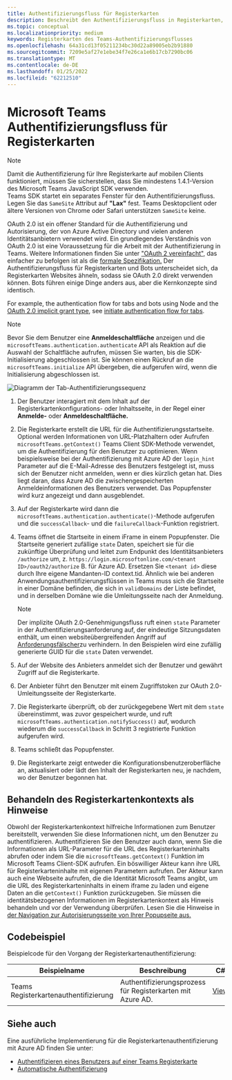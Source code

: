 ```yaml
---
title: Authentifizierungsfluss für Registerkarten
description: Beschreibt den Authentifizierungsfluss in Registerkarten, OAuth nach Azure AD und stellt Codebeispiele bereit.
ms.topic: conceptual
ms.localizationpriority: medium
keywords: Registerkarten des Teams-Authentifizierungsflusses
ms.openlocfilehash: 64a31cd13f05211234bc30d22a89005eb2b91880
ms.sourcegitcommit: 7209e5af27e1ebe34f7e26ca1e6b17cb7290bc06
ms.translationtype: MT
ms.contentlocale: de-DE
ms.lasthandoff: 01/25/2022
ms.locfileid: "62212510"
---
```

# <a name="microsoft-teams-authentication-flow-for-tabs"></a>Microsoft Teams Authentifizierungsfluss für Registerkarten

> [!NOTE]
> Damit die Authentifizierung für Ihre Registerkarte auf mobilen Clients funktioniert, müssen Sie sicherstellen, dass Sie mindestens 1.4.1-Version des Microsoft Teams JavaScript SDK verwenden.  
> Teams SDK startet ein separates Fenster für den Authentifizierungsfluss. Legen Sie das `SameSite` Attribut auf **"Lax"** fest. Teams Desktopclient oder ältere Versionen von Chrome oder Safari unterstützen `SameSite` keine.

OAuth 2.0 ist ein offener Standard für die Authentifizierung und Autorisierung, der von Azure Active Directory und vielen anderen Identitätsanbietern verwendet wird. Ein grundlegendes Verständnis von OAuth 2.0 ist eine Voraussetzung für die Arbeit mit der Authentifizierung in Teams. Weitere Informationen finden Sie unter ["OAuth 2 vereinfacht",](https://aaronparecki.com/oauth-2-simplified/) das einfacher zu befolgen ist als die [formale Spezifikation.](https://oauth.net/2/) Der Authentifizierungsfluss für Registerkarten und Bots unterscheidet sich, da Registerkarten Websites ähneln, sodass sie OAuth 2.0 direkt verwenden können. Bots führen einige Dinge anders aus, aber die Kernkonzepte sind identisch.

For example, the authentication flow for tabs and bots using Node and the [OAuth 2.0 implicit grant type](https://oauth.net/2/grant-types/implicit/), see [initiate authentication flow for tabs](~/tabs/how-to/authentication/auth-tab-aad.md#initiate-authentication-flow).

> [!NOTE]
> Bevor Sie dem Benutzer eine **Anmeldeschaltfläche** anzeigen und die `microsoftTeams.authentication.authenticate` API als Reaktion auf die Auswahl der Schaltfläche aufrufen, müssen Sie warten, bis die SDK-Initialisierung abgeschlossen ist. Sie können einen Rückruf an die `microsoftTeams.initialize` API übergeben, die aufgerufen wird, wenn die Initialisierung abgeschlossen ist.

![Diagramm der Tab-Authentifizierungssequenz](~/assets/images/authentication/tab_auth_sequence_diagram.png)

1. Der Benutzer interagiert mit dem Inhalt auf der Registerkartenkonfigurations- oder Inhaltsseite, in der Regel einer **Anmelde-** oder **Anmeldeschaltfläche.**
2. Die Registerkarte erstellt die URL für die Authentifizierungsstartseite. Optional werden Informationen von URL-Platzhaltern oder Aufrufen `microsoftTeams.getContext()` Teams Client SDK-Methode verwendet, um die Authentifizierung für den Benutzer zu optimieren. Wenn beispielsweise bei der Authentifizierung mit Azure AD der `login_hint` Parameter auf die E-Mail-Adresse des Benutzers festgelegt ist, muss sich der Benutzer nicht anmelden, wenn er dies kürzlich getan hat. Dies liegt daran, dass Azure AD die zwischengespeicherten Anmeldeinformationen des Benutzers verwendet. Das Popupfenster wird kurz angezeigt und dann ausgeblendet.
3. Auf der Registerkarte wird dann die `microsoftTeams.authentication.authenticate()`-Methode aufgerufen und die `successCallback`- und die `failureCallback`-Funktion registriert.
4. Teams öffnet die Startseite in einem iFrame in einem Popupfenster. Die Startseite generiert zufällige `state` Daten, speichert sie für die zukünftige Überprüfung und leitet zum Endpunkt des Identitätsanbieters `/authorize` um, z. `https://login.microsoftonline.com/<tenant ID>/oauth2/authorize` B. für Azure AD. Ersetzen Sie `<tenant id>` diese durch Ihre eigene Mandanten-ID context.tid.
Ähnlich wie bei anderen Anwendungsauthentifizierungsflüssen in Teams muss sich die Startseite in einer Domäne befinden, die sich in `validDomains` der Liste befindet, und in derselben Domäne wie die Umleitungsseite nach der Anmeldung.

    > [!NOTE]
    > Der implizite OAuth 2.0-Genehmigungsfluss ruft einen `state` Parameter in der Authentifizierungsanforderung auf, der eindeutige Sitzungsdaten enthält, um einen websiteübergreifenden Angriff auf [Anforderungsfälscher](https://en.wikipedia.org/wiki/Cross-site_request_forgery)zu verhindern. In den Beispielen wird eine zufällig generierte GUID für die `state` Daten verwendet.

5. Auf der Website des Anbieters anmeldet sich der Benutzer und gewährt Zugriff auf die Registerkarte.
6. Der Anbieter führt den Benutzer mit einem Zugriffstoken zur OAuth 2.0-Umleitungsseite der Registerkarte.
7. Die Registerkarte überprüft, ob der zurückgegebene Wert mit dem `state` übereinstimmt, was zuvor gespeichert wurde, und ruft `microsoftTeams.authentication.notifySuccess()` auf, wodurch wiederum die `successCallback` in Schritt 3 registrierte Funktion aufgerufen wird.
8. Teams schließt das Popupfenster.
9. Die Registerkarte zeigt entweder die Konfigurationsbenutzeroberfläche an, aktualisiert oder lädt den Inhalt der Registerkarten neu, je nachdem, wo der Benutzer begonnen hat.

## <a name="treat-tab-context-as-hints"></a>Behandeln des Registerkartenkontexts als Hinweise

Obwohl der Registerkartenkontext hilfreiche Informationen zum Benutzer bereitstellt, verwenden Sie diese Informationen nicht, um den Benutzer zu authentifizieren. Authentifizieren Sie den Benutzer auch dann, wenn Sie die Informationen als URL-Parameter für die URL des Registerkarteninhalts abrufen oder indem Sie die `microsoftTeams.getContext()` Funktion im Microsoft Teams Client-SDK aufrufen. Ein böswilliger Akteur kann ihre URL für Registerkarteninhalte mit eigenen Parametern aufrufen. Der Akteur kann auch eine Webseite aufrufen, die die Identität Microsoft Teams angibt, um die URL des Registerkarteninhalts in einem iframe zu laden und eigene Daten an die `getContext()` Funktion zurückzugeben. Sie müssen die identitätsbezogenen Informationen im Registerkartenkontext als Hinweis behandeln und vor der Verwendung überprüfen. Lesen Sie die Hinweise in [der Navigation zur Autorisierungsseite von Ihrer Popupseite aus.](~/tabs/how-to/authentication/auth-tab-aad.md#navigate-to-the-authorization-page-from-your-pop-up-page)

## <a name="code-sample"></a>Codebeispiel

Beispielcode für den Vorgang der Registerkartenauthentifizierung:

| **Beispielname** | **Beschreibung** | **C#** | **Node.js** |
|-----------------|-----------------|-------------|------------|
| Teams Registerkartenauthentifizierung | Authentifizierungsprozess für Registerkarten mit Azure AD. | [View](https://github.com/OfficeDev/Microsoft-Teams-Samples/tree/main/samples/app-complete-sample/csharp) | [Anzeigen](https://github.com/OfficeDev/Microsoft-Teams-Samples/tree/main/samples/app-complete-sample/nodejs) |

## <a name="see-also"></a>Siehe auch

Eine ausführliche Implementierung für die Registerkartenauthentifizierung mit Azure AD finden Sie unter:

* [Authentifizieren eines Benutzers auf einer Teams Registerkarte](~/tabs/how-to/authentication/auth-tab-AAD.md)
* [Automatische Authentifizierung](~/tabs/how-to/authentication/auth-silent-AAD.md)

